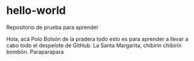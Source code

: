 # hello-world
Repositorio de prueba para aprender


Hola, acá Polo Bolsón de la pradera todo esto es para aprender a llevar a cabo todo el despelote de GitHub.
La Santa Margarita, chibirin chibirin bombón. Paraparapara
